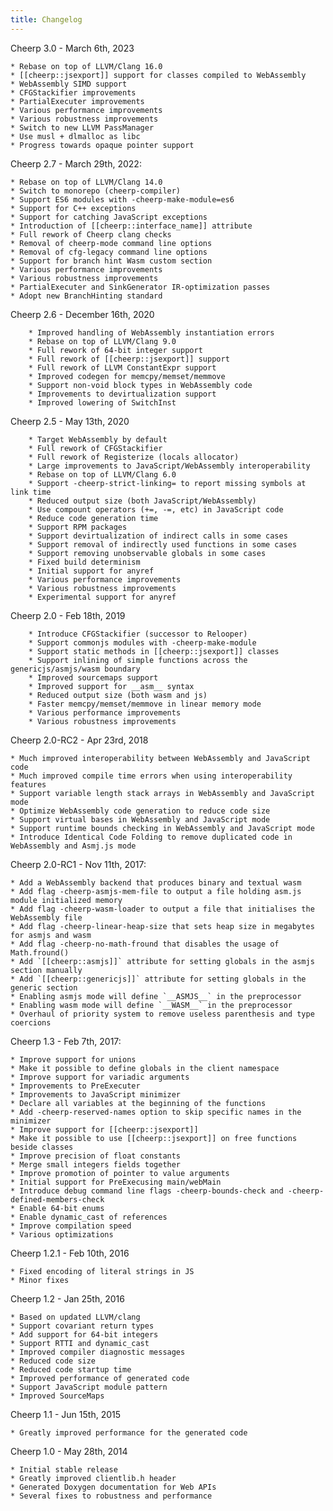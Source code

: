 ```yaml
---
title: Changelog
---
```


Cheerp 3.0 - March 6th, 2023

	* Rebase on top of LLVM/Clang 16.0
	* [[cheerp::jsexport]] support for classes compiled to WebAssembly
	* WebAssembly SIMD support
	* CFGStackifier improvements
	* PartialExecuter improvements
	* Various performance improvements
	* Various robustness improvements
	* Switch to new LLVM PassManager
	* Use musl + dlmalloc as libc
	* Progress towards opaque pointer support

Cheerp 2.7 - March 29th, 2022:

	* Rebase on top of LLVM/Clang 14.0
	* Switch to monorepo (cheerp-compiler)
	* Support ES6 modules with -cheerp-make-module=es6
	* Support for C++ exceptions
	* Support for catching JavaScript exceptions
	* Introduction of [[cheerp::interface_name]] attribute
	* Full rework of Cheerp clang checks
	* Removal of cheerp-mode command line options
	* Removal of cfg-legacy command line options
	* Support for branch hint Wasm custom section
	* Various performance improvements
	* Various robustness improvements
	* PartialExecuter and SinkGenerator IR-optimization passes
	* Adopt new BranchHinting standard

Cheerp 2.6 - December 16th, 2020

        * Improved handling of WebAssembly instantiation errors
        * Rebase on top of LLVM/Clang 9.0
        * Full rework of 64-bit integer support
        * Full rework of [[cheerp::jsexport]] support
        * Full rework of LLVM ConstantExpr support
        * Improved codegen for memcpy/memset/memmove
        * Support non-void block types in WebAssembly code
        * Improvements to devirtualization support
        * Improved lowering of SwitchInst

Cheerp 2.5 - May 13th, 2020

        * Target WebAssembly by default
        * Full rework of CFGStackifier
        * Full rework of Registerize (locals allocator)
        * Large improvements to JavaScript/WebAssembly interoperability
        * Rebase on top of LLVM/Clang 6.0
        * Support -cheerp-strict-linking= to report missing symbols at link time
        * Reduced output size (both JavaScript/WebAssembly)
        * Use compount operators (+=, -=, etc) in JavaScript code
        * Reduce code generation time
        * Support RPM packages
        * Support devirtualization of indirect calls in some cases
        * Support removal of indirectly used functions in some cases
        * Support removing unobservable globals in some cases
        * Fixed build determinism
        * Initial support for anyref
        * Various performance improvements
        * Various robustness improvements
        * Experimental support for anyref

Cheerp 2.0 - Feb 18th, 2019

        * Introduce CFGStackifier (successor to Relooper)
        * Support commonjs modules with -cheerp-make-module
        * Support static methods in [[cheerp::jsexport]] classes
        * Support inlining of simple functions across the genericjs/asmjs/wasm boundary
        * Improved sourcemaps support
        * Improved support for __asm__ syntax
        * Reduced output size (both wasm and js)
        * Faster memcpy/memset/memmove in linear memory mode
        * Various performance improvements
        * Various robustness improvements

Cheerp 2.0-RC2 - Apr 23rd, 2018

	* Much improved interoperability between WebAssembly and JavaScript code
	* Much improved compile time errors when using interoperability features
	* Support variable length stack arrays in WebAssembly and JavaScript mode
	* Optimize WebAssembly code generation to reduce code size
	* Support virtual bases in WebAssembly and JavaScript mode
	* Support runtime bounds checking in WebAssembly and JavaScript mode
	* Introduce Identical Code Folding to remove duplicated code in WebAssembly and Asmj.js mode

Cheerp 2.0-RC1 - Nov 11th, 2017:
	
	* Add a WebAssembly backend that produces binary and textual wasm
	* Add flag -cheerp-asmjs-mem-file to output a file holding asm.js module initialized memory
	* Add flag -cheerp-wasm-loader to output a file that initialises the WebAssembly file
	* Add flag -cheerp-linear-heap-size that sets heap size in megabytes for asmjs and wasm
	* Add flag -cheerp-no-math-fround that disables the usage of Math.fround()
	* Add `[[cheerp::asmjs]]` attribute for setting globals in the asmjs section manually
	* Add `[[cheerp::genericjs]]` attribute for setting globals in the generic section
	* Enabling asmjs mode will define `__ASMJS__` in the preprocessor
	* Enabling wasm mode will define `__WASM__` in the preprocessor
	* Overhaul of priority system to remove useless parenthesis and type coercions

Cheerp 1.3 - Feb 7th, 2017:

	* Improve support for unions
	* Make it possible to define globals in the client namespace
	* Improve support for variadic arguments
	* Improvements to PreExecuter
	* Improvements to JavaScript minimizer
	* Declare all variables at the beginning of the functions
	* Add -cheerp-reserved-names option to skip specific names in the minimizer
	* Improve support for [[cheerp::jsexport]]
	* Make it possible to use [[cheerp::jsexport]] on free functions beside classes
	* Improve precision of float constants
	* Merge small integers fields together
	* Improve promotion of pointer to value arguments
	* Initial support for PreExecusing main/webMain
	* Introduce debug command line flags -cheerp-bounds-check and -cheerp-defined-members-check
	* Enable 64-bit enums
	* Enable dynamic_cast of references	
	* Improve compilation speed
	* Various optimizations

Cheerp 1.2.1 - Feb 10th, 2016

	* Fixed encoding of literal strings in JS
	* Minor fixes

Cheerp 1.2 - Jan 25th, 2016

	* Based on updated LLVM/clang
	* Support covariant return types
	* Add support for 64-bit integers
	* Support RTTI and dynamic_cast
	* Improved compiler diagnostic messages
	* Reduced code size
	* Reduced code startup time
	* Improved performance of generated code
	* Support JavaScript module pattern
	* Improved SourceMaps

Cheerp 1.1 - Jun 15th, 2015

	* Greatly improved performance for the generated code

Cheerp 1.0 - May 28th, 2014

	* Initial stable release
	* Greatly improved clientlib.h header
	* Generated Doxygen documentation for Web APIs
	* Several fixes to robustness and performance
